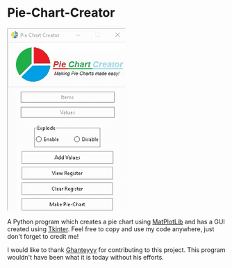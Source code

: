 # Pie-Chart-Creator

<img src="included_files/main.gif">

A Python program which creates a pie chart using [MatPlotLib](https://github.com/matplotlib/matplotlib) and has a GUI created using [Tkinter](https://en.wikipedia.org/wiki/Tkinter). Feel free to copy and use my code anywhere, just don't forget to credit me!

I would like to thank [Ghanteyyy](http://github.com/ghanteyyy) for contributing to this project. This program wouldn't have been what it is today without his efforts.